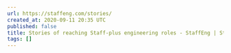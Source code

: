 ```yaml
---
url: https://staffeng.com/stories/
created_at: 2020-09-11 20:35 UTC
published: false
title: Stories of reaching Staff-plus engineering roles - StaffEng | StaffEng
tags: []
---
```



